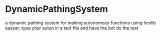 # DynamicPathingSystem
a dynamic pathing system for making autonomous functions using lemlib easyer. type your auton in a text file and have the bot do the rest
